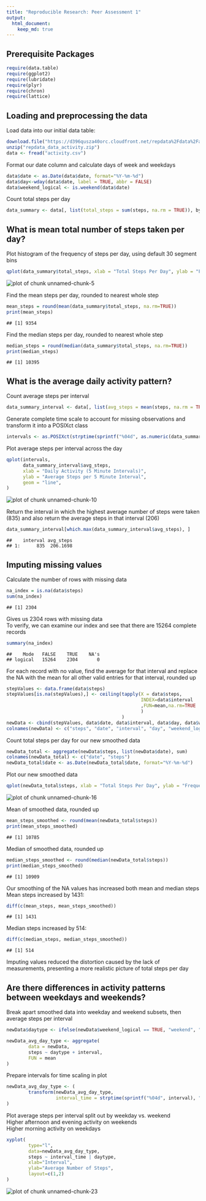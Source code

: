 ```yaml
---
title: "Reproducible Research: Peer Assessment 1"
output: 
  html_document:
    keep_md: true
---
```


## Prerequisite Packages


```r
require(data.table)
require(ggplot2)
require(lubridate)
require(plyr)
require(chron)
require(lattice)
```

## Loading and preprocessing the data

Load data into our initial data table:

```r
download.file("https://d396qusza40orc.cloudfront.net/repdata%2Fdata%2Factivity.zip", "repdata_data_activity.zip")
unzip("repdata_data_activity.zip")
data <- fread("activity.csv")
```

Format our date column and calculate days of week and weekdays

```r
data$date <- as.Date(data$date, format="%Y-%m-%d")
data$day<-wday(data$date, label = TRUE, abbr = FALSE)
data$weekend_logical <- is.weekend(data$date)
```

Count total steps per day

```r
data_summary <- data[, list(total_steps = sum(steps, na.rm = TRUE)), by = date]
```

## What is mean total number of steps taken per day?

Plot histogram of the frequency of steps per day, using default 30 segment bins

```r
qplot(data_summary$total_steps, xlab = "Total Steps Per Day", ylab = "Frequency (days)", geom = "histogram")
```

![plot of chunk unnamed-chunk-5](figure/unnamed-chunk-5-1.png) 

Find the mean steps per day, rounded to nearest whole step

```r
mean_steps = round(mean(data_summary$total_steps, na.rm=TRUE))
print(mean_steps)
```

```
## [1] 9354
```

Find the median steps per day, rounded to nearest whole step

```r
median_steps = round(median(data_summary$total_steps, na.rm=TRUE))
print(median_steps)
```

```
## [1] 10395
```

## What is the average daily activity pattern?

Count average steps per interval

```r
data_summary_interval <- data[, list(avg_steps = mean(steps, na.rm = TRUE)), by = interval]
```

Generate complete time scale to account for missing observations and transform it into a POSIXct class

```r
intervals <- as.POSIXct(strptime(sprintf("%04d", as.numeric(data_summary_interval$interval)), format="%H%M"))
```

Plot average steps per interval across the day

```r
qplot(intervals,
      data_summary_interval$avg_steps,
      xlab = "Daily Activity (5 Minute Intervals)",
      ylab = "Average Steps per 5 Minute Interval",
      geom = "line",
)
```

![plot of chunk unnamed-chunk-10](figure/unnamed-chunk-10-1.png) 

Return the interval in which the highest average number of steps were taken (835) and also return the average steps in that interval (206)

```r
data_summary_interval[which.max(data_summary_interval$avg_steps), ]
```

```
##    interval avg_steps
## 1:      835  206.1698
```

## Imputing missing values

Calculate the number of rows with missing data

```r
na_index = is.na(data$steps)
sum(na_index)
```

```
## [1] 2304
```
Gives us 2304 rows with missing data  
To verify, we can examine our index and see that there are 15264 complete records

```r
summary(na_index)
```

```
##    Mode   FALSE    TRUE    NA's 
## logical   15264    2304       0
```

For each record with no value, find the average for that interval and replace the NA with the mean for all other valid entries for that interval, rounded up

```r
stepValues <- data.frame(data$steps)
stepValues[is.na(stepValues),] <- ceiling(tapply(X = data$steps,
                                                 INDEX=data$interval
                                                 ,FUN=mean,na.rm=TRUE
                                                 )
                                          )
newData <- cbind(stepValues, data$date, data$interval, data$day, data$weekend_logical)
colnames(newData) <- c("steps", "date", "interval", "day", "weekend_logical")
```

Count total steps per day for our new smoothed data

```r
newData_total <- aggregate(newData$steps, list(newData$date), sum)
colnames(newData_total) <- c("date", "steps")
newData_total$date <- as.Date(newData_total$date, format="%Y-%m-%d")
```

Plot our new smoothed data

```r
qplot(newData_total$steps, xlab = "Total Steps Per Day", ylab = "Frequency (days)", geom = "histogram")
```

![plot of chunk unnamed-chunk-16](figure/unnamed-chunk-16-1.png) 

Mean of smoothed data, rounded up

```r
mean_steps_smoothed <- round(mean(newData_total$steps))
print(mean_steps_smoothed)
```

```
## [1] 10785
```

Median of smoothed data, rounded up

```r
median_steps_smoothed <- round(median(newData_total$steps))
print(median_steps_smoothed)
```

```
## [1] 10909
```

Our smoothing of the NA values has increased both mean and median steps  
Mean steps increased by 1431:

```r
diff(c(mean_steps, mean_steps_smoothed))
```

```
## [1] 1431
```
Median steps increased by 514:

```r
diff(c(median_steps, median_steps_smoothed))
```

```
## [1] 514
```
Imputing values reduced the distortion caused by the lack of measurements, presenting a more realistic picture of total steps per day


## Are there differences in activity patterns between weekdays and weekends?

Break apart smoothed data into weekday and weekend subsets, then average steps per interval

```r
newData$daytype <- ifelse(newData$weekend_logical == TRUE, "weekend", "weekday")

newData_avg_day_type <- aggregate(
        data = newData,
        steps ~ daytype + interval,
        FUN = mean
)
```

Prepare intervals for time scaling in plot

```r
newData_avg_day_type <- (
        transform(newData_avg_day_type,
                  interval_time = strptime(sprintf("%04d", interval), "%H%M"))
)
```
Plot average steps per interval split out by weekday vs. weekend  
Higher afternoon and evening activity on weekends  
Higher morning activity on weekdays

```r
xyplot(
        type="l",
        data=newData_avg_day_type,
        steps ~ interval_time | daytype,
        xlab="Interval",
        ylab="Average Number of Steps",
        layout=c(1,2)
)
```

![plot of chunk unnamed-chunk-23](figure/unnamed-chunk-23-1.png) 
